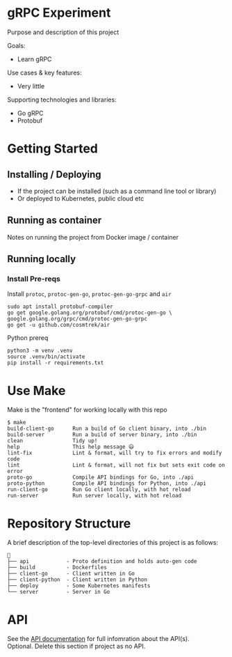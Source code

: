 # gRPC Experiment

Purpose and description of this project

Goals:

- Learn gRPC

Use cases & key features:

- Very little

Supporting technologies and libraries:

- Go gRPC
- Protobuf

# Getting Started

## Installing / Deploying

- If the project can be installed (such as a command line tool or library)
- Or deployed to Kubernetes, public cloud etc

## Running as container

Notes on running the project from Docker image / container

## Running locally

### Install Pre-reqs

Install `protoc`, `protoc-gen-go`, `protoc-gen-go-grpc` and `air`

```
sudo apt install protobuf-compiler
go get google.golang.org/protobuf/cmd/protoc-gen-go \
google.golang.org/grpc/cmd/protoc-gen-go-grpc
go get -u github.com/cosmtrek/air
```

Python prereq

```
python3 -m venv .venv
source .venv/bin/activate
pip install -r requirements.txt
```
# Use Make

Make is the "frontend" for working locally with this repo

```text
$ make
build-client-go      Run a build of Go client binary, into ./bin
build-server         Run a build of server binary, into ./bin
clean                Tidy up!
help                 This help message 😃
lint-fix             Lint & format, will try to fix errors and modify code
lint                 Lint & format, will not fix but sets exit code on error
proto-go             Compile API bindings for Go, into ./api
proto-python         Compile API bindings for Python, into ./api
run-client-go        Run Go client locally, with hot reload
run-server           Run server locally, with hot reload
```

# Repository Structure

A brief description of the top-level directories of this project is as follows:

```text
📂
├── api            - Proto definition and holds auto-gen code
├── build          - Dockerfiles
├── client-go      - Client written in Go
├── client-python  - Client written in Python
├── deploy         - Some Kubernetes manifests
└── server         - Server in Go
```

# API

See the [API documentation](./api/) for full infomration about the API(s).  
Optional. Delete this section if project as no API.
